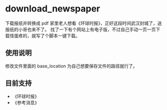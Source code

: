 # download_newspaper
下载报纸并转换成 pdf
家里老人想看《环球时报》，正好这段时间武汉封城了，送报纸的小哥也来不了。
找了一下有个网站上有电子版，不过自己手动一页一页下载怪蛋疼的，就写了个脚本一键下载。

## 使用说明
修改文件里面的 base_location 为自己想要保存文件的路径就行了。

## 目前支持
* 《环球时报》
* 《参考消息》
